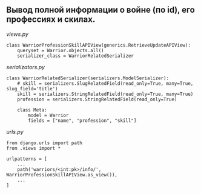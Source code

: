## Вывод полной информации о войне (по id), его профессиях и скилах.
 _views.py_
```
class WarriorProfessionSkillAPIView(generics.RetrieveUpdateAPIView):
    queryset = Warrior.objects.all()
    serializer_class = WarriorRelatedSerializer
```
_serializators.py_
```
class WarriorRelatedSerializer(serializers.ModelSerializer):
    # skill = serializers.SlugRelatedField(read_only=True, many=True, slug_field='title')
    skill = serializers.StringRelatedField(read_only=True, many=True)
    profession = serializers.StringRelatedField(read_only=True)

    class Meta:
        model = Warrior
        fields = ["name", "profession", "skill"]
```
_urls.py_
```
from django.urls import path
from .views import *

urlpatterns = [
    ...
    path('warriors/<int:pk>/info/', WarriorProfessionSkillAPIView.as_view()),
    ...
]
```